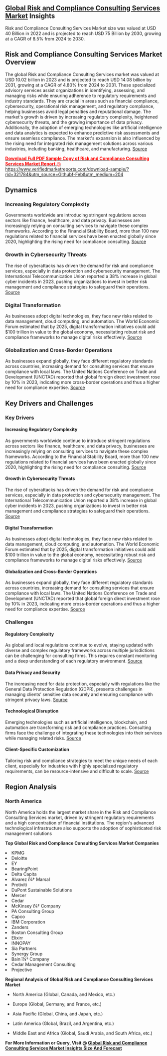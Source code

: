 <h2><a href="https://www.verifiedmarketreports.com/download-sample/?rid=321784&amp;utm_source=Githubf&amp;utm_medium=204" target="_blank">Global Risk and Compliance Consulting Services Market</a> Insights</h2><p>Risk and Compliance Consulting Services Market size was valued at USD 40 Billion in 2022 and is projected to reach USD 75 Billion by 2030, growing at a CAGR of 8.5% from 2024 to 2030.</p><p> <h2>Risk and Compliance Consulting Services Market Overview</h2> <p>The global Risk and Compliance Consulting Services market was valued at USD 10.02 billion in 2023 and is projected to reach USD 14.08 billion by 2031, growing at a CAGR of 4.80% from 2024 to 2031. These specialized advisory services assist organizations in identifying, assessing, and managing risks while ensuring adherence to regulatory requirements and industry standards. They are crucial in areas such as financial compliance, cybersecurity, operational risk management, and regulatory compliance, helping businesses avoid legal penalties and reputational damage. The market's growth is driven by increasing regulatory complexity, heightened cybersecurity threats, and the growing importance of data privacy. Additionally, the adoption of emerging technologies like artificial intelligence and data analytics is expected to enhance predictive risk assessments and ensure seamless compliance. The market's expansion is also influenced by the rising need for integrated risk management solutions across various industries, including banking, healthcare, and manufacturing. <a href="https://www.verifiedmarketresearch.com/product/risk-and-compliance-consulting-services-market/">Source</a></p> <p><a href="https://www.verifiedmarketresearch.com/product/risk-and-compliance-consulting-services-market/"><p><span class=""><span style="color: #ff0000;"><strong>Download Full PDF Sample Copy of Risk and Compliance Consulting Services Market Report</strong> @ </span><a href="https://www.verifiedmarketreports.com/download-sample/?rid=321784&amp;utm_source=Githubf-Feb&amp;utm_medium=204" target="_blank">https://www.verifiedmarketreports.com/download-sample/?rid=321784&amp;utm_source=Githubf-Feb&amp;utm_medium=204</a></span></p></a></p> <h2>Dynamics</h2> <h3>Increasing Regulatory Complexity</h3> <p>Governments worldwide are introducing stringent regulations across sectors like finance, healthcare, and data privacy. Businesses are increasingly relying on consulting services to navigate these complex frameworks. According to the Financial Stability Board, more than 100 new regulations related to financial services have been enacted globally since 2020, highlighting the rising need for compliance consulting. <a href="https://www.verifiedmarketresearch.com/product/risk-and-compliance-consulting-services-market/">Source</a></p> <h3>Growth in Cybersecurity Threats</h3> <p>The rise of cyberattacks has driven the demand for risk and compliance services, especially in data protection and cybersecurity management. The International Telecommunication Union reported a 38% increase in global cyber incidents in 2023, pushing organizations to invest in better risk management and compliance strategies to safeguard their operations. <a href="https://www.verifiedmarketresearch.com/product/risk-and-compliance-consulting-services-market/">Source</a></p> <h3>Digital Transformation</h3> <p>As businesses adopt digital technologies, they face new risks related to data management, cloud computing, and automation. The World Economic Forum estimated that by 2025, digital transformation initiatives could add $100 trillion in value to the global economy, necessitating robust risk and compliance frameworks to manage digital risks effectively. <a href="https://www.verifiedmarketresearch.com/product/risk-and-compliance-consulting-services-market/">Source</a></p> <h3>Globalization and Cross-Border Operations</h3> <p>As businesses expand globally, they face different regulatory standards across countries, increasing demand for consulting services that ensure compliance with local laws. The United Nations Conference on Trade and Development (UNCTAD) reported that global foreign direct investment rose by 10% in 2023, indicating more cross-border operations and thus a higher need for compliance expertise. <a href="https://www.verifiedmarketresearch.com/product/risk-and-compliance-consulting-services-market/">Source</a></p> <h2>Key Drivers and Challenges</h2> <h3>Key Drivers</h3> <h4>Increasing Regulatory Complexity</h4> <p>As governments worldwide continue to introduce stringent regulations across sectors like finance, healthcare, and data privacy, businesses are increasingly relying on consulting services to navigate these complex frameworks. According to the Financial Stability Board, more than 100 new regulations related to financial services have been enacted globally since 2020, highlighting the rising need for compliance consulting. <a href="https://www.verifiedmarketresearch.com/product/risk-and-compliance-consulting-services-market/">Source</a></p> <h4>Growth in Cybersecurity Threats</h4> <p>The rise of cyberattacks has driven the demand for risk and compliance services, especially in data protection and cybersecurity management. The International Telecommunication Union reported a 38% increase in global cyber incidents in 2023, pushing organizations to invest in better risk management and compliance strategies to safeguard their operations. <a href="https://www.verifiedmarketresearch.com/product/risk-and-compliance-consulting-services-market/">Source</a></p> <h4>Digital Transformation</h4> <p>As businesses adopt digital technologies, they face new risks related to data management, cloud computing, and automation. The World Economic Forum estimated that by 2025, digital transformation initiatives could add $100 trillion in value to the global economy, necessitating robust risk and compliance frameworks to manage digital risks effectively. <a href="https://www.verifiedmarketresearch.com/product/risk-and-compliance-consulting-services-market/">Source</a></p> <h4>Globalization and Cross-Border Operations</h4> <p>As businesses expand globally, they face different regulatory standards across countries, increasing demand for consulting services that ensure compliance with local laws. The United Nations Conference on Trade and Development (UNCTAD) reported that global foreign direct investment rose by 10% in 2023, indicating more cross-border operations and thus a higher need for compliance expertise. <a href="https://www.verifiedmarketresearch.com/product/risk-and-compliance-consulting-services-market/">Source</a></p> <h3>Challenges</h3> <h4>Regulatory Complexity</h4> <p>As global and local regulations continue to evolve, staying updated with diverse and complex regulatory frameworks across multiple jurisdictions can be challenging for consulting firms. This requires constant monitoring and a deep understanding of each regulatory environment. <a href="https://www.verifiedmarketresearch.com/product/risk-and-compliance-consulting-services-market/">Source</a></p> <h4>Data Privacy and Security</h4> <p>The increasing need for data protection, especially with regulations like the General Data Protection Regulation (GDPR), presents challenges in managing clients’ sensitive data securely and ensuring compliance with stringent privacy laws. <a href="https://www.verifiedmarketresearch.com/product/risk-and-compliance-consulting-services-market/">Source</a></p> <h4>Technological Disruption</h4> <p>Emerging technologies such as artificial intelligence, blockchain, and automation are transforming risk and compliance practices. Consulting firms face the challenge of integrating these technologies into their services while managing related risks. <a href="https://www.verifiedmarketresearch.com/product/risk-and-compliance-consulting-services-market/">Source</a></p> <h4>Client-Specific Customization</h4> <p>Tailoring risk and compliance strategies to meet the unique needs of each client, especially for industries with highly specialized regulatory requirements, can be resource-intensive and difficult to scale. <a href="https://www.verifiedmarketresearch.com/product/risk-and-compliance-consulting-services-market/">Source</a></p> <h2>Region Analysis</h2> <h3>North America</h3> <p>North America holds the largest market share in the Risk and Compliance Consulting Services market, driven by stringent regulatory requirements and a high concentration of financial institutions. The region's advanced technological infrastructure also supports the adoption of sophisticated risk management solutions</p><p><strong>Top Global Risk and Compliance Consulting Services Market Companies</strong></p><div data-test-id=""><p><li>KPMG</li><li> Deloitte</li><li> EY</li><li> BearingPoint</li><li> Delta Capita</li><li> Alvarez ï¼† Marsal</li><li> Protiviti</li><li> DuPont Sustainable Solutions</li><li> Mercer</li><li> Cedar</li><li> McKinsey ï¼† Company</li><li> PA Consulting Group</li><li> Capco</li><li> IBM Corporation</li><li> Zanders</li><li> Boston Consulting Group</li><li> Elixirr</li><li> INNOPAY</li><li> Sia Partners</li><li> Synergy Group</li><li> Bain ï¼† Company</li><li> Cedar Management Consulting</li><li> Projective</li></p><div><strong>Regional Analysis of&nbsp;Global Risk and Compliance Consulting Services Market</strong></div><ul><li dir="ltr"><p dir="ltr">North America&nbsp;(Global, Canada, and Mexico, etc.)</p></li><li dir="ltr"><p dir="ltr">Europe (Global, Germany, and France, etc.)</p></li><li dir="ltr"><p dir="ltr">Asia Pacific&nbsp;(Global, China, and Japan, etc.)</p></li><li dir="ltr"><p dir="ltr">Latin America&nbsp;(Global, Brazil, and Argentina, etc.)</p></li><li dir="ltr">Middle East and Africa&nbsp;(Global, Saudi Arabia, and South Africa, etc.)</li></ul><p><strong>For More Information or Query, Visit @&nbsp;</strong><strong><a href="https://www.verifiedmarketreports.com/product/risk-and-compliance-consulting-services-market/?utm_source=Githubf&amp;utm_medium=204" target="_blank">Global Risk and Compliance Consulting Services Market Insights Size And Forecast</a></strong></p></div>
